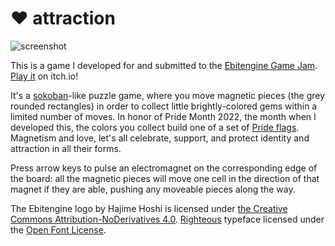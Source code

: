 # :heart: attraction
 
![screenshot](https://github.com/jcgraybill/m/blob/main/screenshot.png)

 This is a game I developed for and submitted to the [Ebitengine Game Jam](https://itch.io/jam/ebiten-game-jam). [Play it](https://ivlivs.itch.io/attraction) on itch.io!

It's a [sokoban](https://en.wikipedia.org/wiki/Sokoban)-like puzzle game, where you move magnetic pieces (the grey rounded rectangles) in order to collect little brightly-colored gems within a limited number of moves. In honor of Pride Month 2022, the month when I developed this, the colors you collect build one of a set of [Pride flags](https://prideflags.info). Magnetism and love, let's all celebrate, support, and protect identity and  attraction in all their forms.

Press arrow keys to pulse an electromagnet on the corresponding edge of the board: all the magnetic pieces will move one cell in the direction of that magnet if they are able, pushing any moveable pieces along the way.

The Ebitengine logo by Hajime Hoshi is licensed under [the Creative Commons Attribution-NoDerivatives 4.0](https://creativecommons.org/licenses/by-nd/4.0/). [Righteous](https://fonts.google.com/specimen/Righteous) typeface licensed under the [Open Font License](http://scripts.sil.org/OFL).
 
